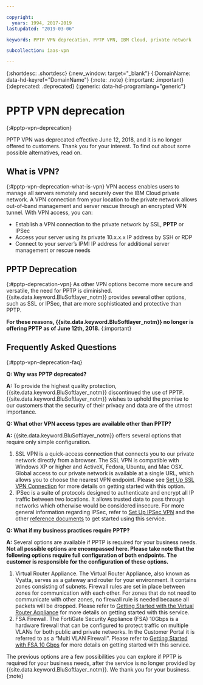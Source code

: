 ```yaml
---

copyright:
  years: 1994, 2017-2019
lastupdated: "2019-03-06"

keywords: PPTP VPN deprecation, PPTP VPN, IBM Cloud, private network

subcollection: iaas-vpn

---
```


{:shortdesc: .shortdesc}
{:new_window: target="_blank"}
{:DomainName: data-hd-keyref="DomainName"}
{:note: .note}
{:important: .important}
{:deprecated: .deprecated}
{:generic: data-hd-programlang="generic"}

# PPTP VPN deprecation
{:#pptp-vpn-deprecation}

PPTP VPN was deprecated effective June 12, 2018, and it is no longer offered to customers. Thank you for your interest. To find out about some possible alternatives, read on.

## What is VPN?
{:#pptp-vpn-deprecation-what-is-vpn}
VPN access enables users to manage all servers remotely and securely over the IBM Cloud private network. A VPN connection from your location to the private network allows out-of-band management and server rescue through an encrypted VPN tunnel. With VPN access, you can:

* Establish a VPN connection to the private network by SSL, **PPTP** or IPSec
* Access your server using its private 10.x.x.x IP address by SSH or RDP
* Connect to your server’s IPMI IP address for additional server management or rescue needs

## PPTP Deprecation
{:#pptp-deprecation-vpn}
As other VPN options become more secure and versatile, the need for PPTP is diminished. {{site.data.keyword.BluSoftlayer_notm}} provides several other options, such as SSL or IPSec, that are more sophisticated and protective than PPTP.

**For these reasons, {{site.data.keyword.BluSoftlayer_notm}} no longer is offering PPTP as of June 12th, 2018.**
{:important}


## Frequently Asked Questions
{:#pptp-vpn-deprecation-faq}

**Q: Why was PPTP deprecated?**

**A:** To provide the highest quality protection, {{site.data.keyword.BluSoftlayer_notm}} discontinued the use of PPTP. {{site.data.keyword.BluSoftlayer_notm}} wishes to uphold the promise to our customers that the security of their privacy and data are of the utmost importance. 

**Q: What other VPN access types are available other than PPTP?**

**A:** {{site.data.keyword.BluSoftlayer_notm}} offers several options that require only simple configuration.
  1. SSL VPN is a quick-access connection that connects you to our private network directly from a browser. The SSL VPN is compatible with Windows XP or higher and ActiveX, Fedora, Ubuntu, and Mac OSX. Global access to our private network is available at a single URL, which allows you to choose the nearest VPN endpoint. Please see [Set Up SSL VPN Connection](/docs/infrastructure/iaas-vpn?topic=VPN-set-up-ssl-vpn-connections) for more details on getting started with this option.
  2. IPSec is a suite of protocols designed to authenticate and encrypt all IP traffic between two locations. It allows trusted data to pass through networks which otherwise would be considered insecure. For more general information regarding IPSec, refer to [Set Up IPSec VPN](/docs/infrastructure/iaas-vpn?topic=VPN-set-up-ipsec-vpn) and the other [reference documents](/docs/infrastructure/iaas-vpn?topic=VPN-external-reference-documentation) to get started using this service. 

**Q: What if my business practices require PPTP?**

**A:** Several options are available if PPTP is required for your business needs. **Not all possible options are encompassed here. Please take note that the following options require full configuration of both endpoints. The customer is responsible for the configuration of these options.**
  1. Virtual Router Appliance. The Virtual Router Appliance, also known as Vyatta, serves as a gateway and router for your environment. It contains zones consisting of subnets. Firewall rules are set in place between zones for communication with each other. For zones that do not need to communicate with other zones, no firewall rule is needed because all packets will be dropped. Please refer to [Getting Started with the Virtual Router Appliance](/docs/infrastructure/virtual-router-appliance?topic=virtual-router-appliance-getting-started-with-ibm-virtual-router-appliance) for more details on getting started with this service. 
  2. FSA Firewall. The FortiGate Security Appliance (FSA) 10Gbps is a hardware firewall that can be configured to protect traffic on multiple VLANs for both public and private networks. In the Customer Portal it is referred to as a “Multi VLAN Firewall”. Please refer to [Getting Started with FSA 10 Gbps](/docs/infrastructure/fortigate-10g?topic=fortigate-10g-getting-started-with-fortigate-security-appliance-10gbps) for more details on getting started with this service. 
 
The previous options are a few possibilities you can explore if PPTP is required for your business needs, after the service is no longer provided by {{site.data.keyword.BluSoftlayer_notm}}. We thank you for your business.
{:note}

